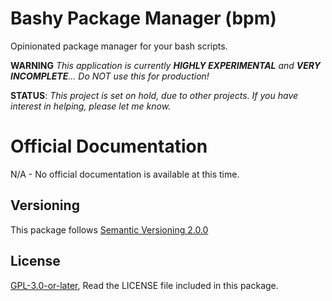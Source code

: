 # Bashy Package Manager (bpm)

Opinionated package manager for your bash scripts.

**WARNING** _This application is currently **HIGHLY EXPERIMENTAL** and **VERY INCOMPLETE**... Do NOT use this for production!_

**STATUS**: _This project is set on hold, due to other projects. If you have interest in helping, please let me know._

# Official Documentation

N/A - No official documentation is available at this time.

## Versioning

This package follows [Semantic Versioning 2.0.0](http://semver.org/)

## License

[GPL-3.0-or-later](https://spdx.org/licenses/GPL-3.0-or-later.html), Read the LICENSE file included in this package.
